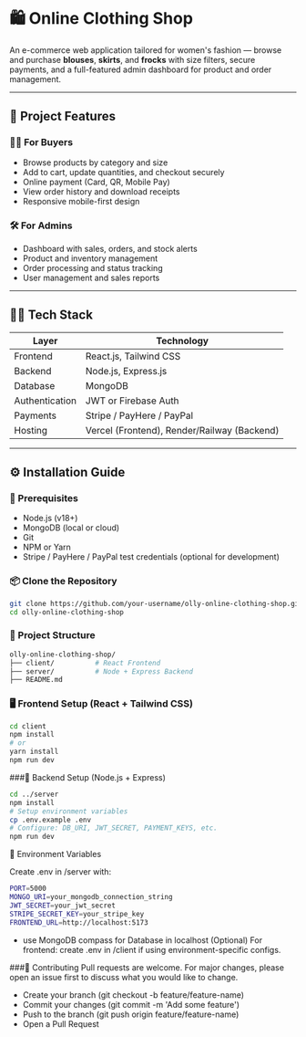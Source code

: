 # 🛍️ Online Clothing Shop

An e-commerce web application tailored for women's fashion — browse and purchase **blouses**, **skirts**, and **frocks** with size filters, secure payments, and a full-featured admin dashboard for product and order management.

---

## 🚀 Project Features

### 👩‍💼 For Buyers
- Browse products by category and size
- Add to cart, update quantities, and checkout securely
- Online payment (Card, QR, Mobile Pay)
- View order history and download receipts
- Responsive mobile-first design

### 🛠️ For Admins
- Dashboard with sales, orders, and stock alerts
- Product and inventory management
- Order processing and status tracking
- User management and sales reports

---

## 🧑‍💻 Tech Stack

| Layer         | Technology             |
|---------------|------------------------|
| Frontend      | React.js, Tailwind CSS |
| Backend       | Node.js, Express.js    |
| Database      | MongoDB                |
| Authentication| JWT or Firebase Auth   |
| Payments      | Stripe / PayHere / PayPal |
| Hosting       | Vercel (Frontend), Render/Railway (Backend) |

---

## ⚙️ Installation Guide

### 🔧 Prerequisites

- Node.js (v18+)
- MongoDB (local or cloud)
- Git
- NPM or Yarn
- Stripe / PayHere / PayPal test credentials (optional for development)

### 📦 Clone the Repository

```bash
git clone https://github.com/your-username/olly-online-clothing-shop.git
cd olly-online-clothing-shop
```

### 📁 Project Structure
```bash
olly-online-clothing-shop/
├── client/          # React Frontend
├── server/          # Node + Express Backend
├── README.md
```

### 🖥️ Frontend Setup (React + Tailwind CSS)
```bash
cd client
npm install
# or
yarn install
npm run dev
```
###🧪 Backend Setup (Node.js + Express)
```bash
cd ../server
npm install
# Setup environment variables
cp .env.example .env
# Configure: DB_URI, JWT_SECRET, PAYMENT_KEYS, etc.
npm run dev
```
🔐 Environment Variables

Create .env in /server with:
```bash
PORT=5000
MONGO_URI=your_mongodb_connection_string
JWT_SECRET=your_jwt_secret
STRIPE_SECRET_KEY=your_stripe_key
FRONTEND_URL=http://localhost:5173
```
- use MongoDB compass for Database in localhost
(Optional) For frontend: create .env in /client if using environment-specific configs.

###👥 Contributing
Pull requests are welcome. For major changes, please open an issue first to discuss what you would like to change.

- Create your branch (git checkout -b feature/feature-name)
- Commit your changes (git commit -m 'Add some feature')
- Push to the branch (git push origin feature/feature-name)
- Open a Pull Request


